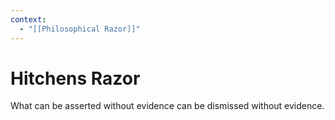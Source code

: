 ```yaml
---
context:
  - "[[Philosophical Razor]]"
---
```


# Hitchens Razor

What can be asserted without evidence can be dismissed without evidence.
